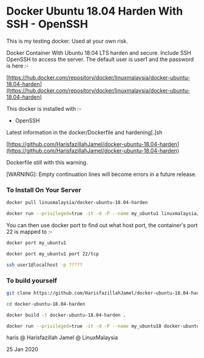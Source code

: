 # Docker Ubuntu 18.04 Harden With SSH - OpenSSH

This is my testing docker. Used at your own risk.

Docker Container With Ubuntu 18.04 LTS harden and secure. Include SSH OpenSSH to access the server. The default user is user1 and the password is here :-

[https://hub.docker.com/repository/docker/linuxmalaysia/docker-ubuntu-18.04-harden](https://hub.docker.com/repository/docker/linuxmalaysia/docker-ubuntu-18.04-harden)

This docker is installed with :-

- OpenSSH

Latest information in the docker/Dockerfile and hardening[.]sh

[https://github.com/HarisfazillahJamel/docker-ubuntu-18.04-harden](https://github.com/HarisfazillahJamel/docker-ubuntu-18.04-harden)

Dockerfile still with this warning.

[WARNING]: Empty continuation lines will become errors in a future release.

### To Install On Your Server
```sh
docker pull linuxmalaysia/docker-ubuntu-18.04-harden
```
```sh
docker run --privileged=true -it -d -P --name my_ubuntu1 linuxmalaysia/docker-ubuntu-18.04-harden
```
You can then use docker port to find out what host port, the container's port 22 is mapped to :-

```sh
docker port my_ubuntu1
```

```sh
docker port my_ubuntu1 port 22/tcp
```

```sh
ssh user1@localhost -p ?????
```
### To build yourself
```sh
git clone https://github.com/HarisfazillahJamel/docker-ubuntu-18.04-harden.git
```
```sh
cd docker-ubuntu-18.04-harden
```
```sh
docker build -t docker-ubuntu-18.04-harden .
```
```sh
docker run --privileged=true -it -d -P --name my_ubuntu18 docker-ubuntu-18.04-harden
```
haris @ Harisfazillah Jamel @ LinuxMalaysia

25 Jan 2020
